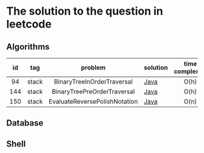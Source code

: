 # The solution to the question in leetcode

## Algorithms

|  id  |  tag  |            problem            | solution                                                     | time complexity | space complexity | comments |
| :--: | :---: | :---------------------------: | ------------------------------------------------------------ | :-------------: | :--------------: | :------: |
|  94  | stack |  BinaryTreeInOrderTraversal   | [Java](./algorithms/java/src/main/java/org/jessenpan/leetcode/stack/S94_BinaryTreeInOrderTraversal.java) |      O(h)       |                  |          |
| 144  | stack |  BinaryTreePreOrderTraversal  | [Java](./algorithms/java/src/main/java/org/jessenpan/leetcode/stack/S144_BinaryTreePreOrderTraversal.java) |      O(h)       |                  |          |
| 150  | stack | EvaluateReversePolishNotation | [Java](./algorithms/java/src/main/java/org/jessenpan/leetcode/stack/S150_EvaluateReversePolishNotation.java) |      O(n)       |                  |          |



## Database

## Shell

